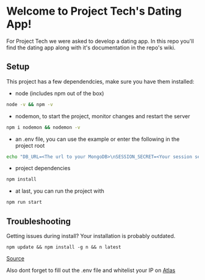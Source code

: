 # Welcome to Project Tech's Dating App!
For Project Tech we were asked to develop a dating app. In this repo you'll find the dating app along with it's documentation in the repo's wiki. 

## Setup
This project has a few dependendcies, make sure you have them installed: 
* node (includes npm out of the box)
```bash
node -v && npm -v
```
* nodemon, to start the project, monitor changes and restart the server
```bash
npm i nodemon && nodemon -v
```

* an .env file, you can use the example or enter the following in the project root
```bash
echo "DB_URL=<The url to your MongoDB>\nSESSION_SECRET=<Your session secret>" > .env
```

* project dependencies
```bash 
npm install
```

* at last, you can run the project with
```bash
npm run start
```

## Troubleshooting
Getting issues during install? Your installation is probably outdated. 
```
npm update && npm install -g n && n latest
```
[Source](https://stackoverflow.com/a/52616913)

Also dont forget to fill out the .env file and whitelist your IP on [Atlas](cloud.mongodb.com)

